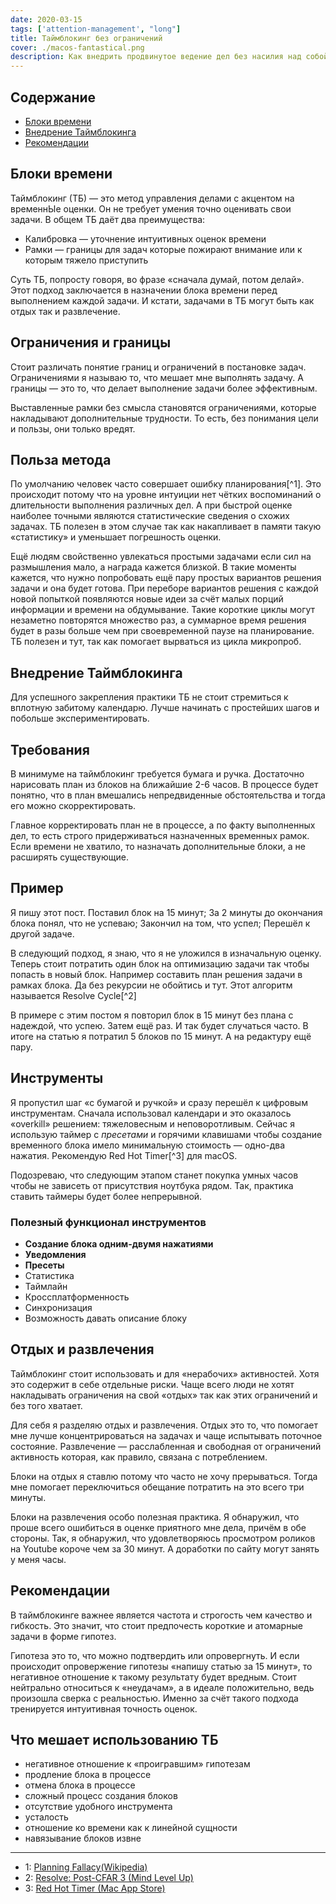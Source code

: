 ```yaml
---
date: 2020-03-15
tags: ['attention-management', "long"]
title: Таймблокинг без ограничений
cover: ./macos-fantastical.png
description: Как внедрить продвинутое ведение дел без насилия над собой
---
```


## Содержание

- [Блоки времени](#блоки-времени)
- [Внедрение Таймблокинга](#внедрение-таймблокинга)
- [Рекомендации](#рекомендации)

## Блоки времени

Таймблокинг (ТБ) — это метод управления делами с акцентом на временнЫе оценки. Он не требует умения точно оценивать свои задачи. В общем ТБ даёт два преимущества:

- Калибровка — уточнение интуитивных оценок времени
- Рамки — границы для задач которые пожирают внимание или к которым тяжело приступить

Суть ТБ, попросту говоря, во фразе «сначала думай, потом делай». Этот подход заключается в назначении блока времени перед выполнением каждой задачи. И кстати, задачами в ТБ могут быть как отдых так и развлечение.

## Ограничения и границы

Стоит различать понятие границ и ограничений в постановке задач. Ограничениями я называю то, что мешает мне выполнять задачу. А границы — это то, что делает выполнение задачи более эффективным.

Выставленные рамки без смысла становятся ограничениями, которые накладывают дополнительные трудности. То есть, без понимания цели и пользы, они только вредят.

## Польза метода

По умолчанию человек часто совершает ошибку планирования[^1]. Это происходит потому что на уровне интуиции нет чётких воспоминаний о длительности выполнения различных дел. А при быстрой оценке наиболее точными являются статистические сведения о схожих задачах. ТБ полезен в этом случае так как накапливает в памяти такую «статистику» и уменьшает погрешность оценки.

Ещё людям свойственно увлекаться простыми задачами если сил на размышления мало, а награда кажется близкой. В такие моменты кажется, что нужно попробовать ещё пару простых вариантов решения задачи и она будет готова. При переборе вариантов решения с каждой новой попыткой появляются новые идеи за счёт малых порций информации и времени на обдумывание. Такие короткие циклы могут незаметно повторятся множество раз, а суммарное время решения будет в разы больше чем при своевременной паузе на планирование. ТБ полезен и тут, так как помогает вырваться из цикла микропроб.

## Внедрение Таймблокинга

Для успешного закрепления практики ТБ не стоит стремиться к вплотную забитому календарю. Лучше начинать с простейших шагов и побольше экспериментировать.

## Требования

В минимуме на таймблокинг требуется бумага и ручка. Достаточно нарисовать план из блоков на ближайшие 2-6 часов. В процессе будет понятно, что в план вмешались непредвиденные обстоятельства и тогда его можно скорректировать.

Главное корректировать план не в процессе, а по факту выполненных дел, то есть строго придерживаться назначенных временных рамок. Если времени не хватило, то назначать дополнительные блоки, а не расширять существующие.

## Пример

Я пишу этот пост. Поставил блок на 15 минут; За 2 минуты до окончания блока понял, что не успеваю; Закончил на том, что успел; Перешёл к другой задаче.

В следующий подход, я знаю, что я не уложился в изначальную оценку. Теперь стоит потратить один блок на оптимизацию задачи так чтобы попасть в новый блок. Например составить план решения задачи в рамках блока. Да без рекурсии не обойтись и тут. Этот алгоритм называется Resolve Cycle[^2]

В примере с этим постом я повторил блок в 15 минут без плана с надеждой, что успею. Затем ещё раз. И так будет случаться часто. В итоге на статью я потратил 5 блоков по 15 минут. А на редактуру ещё пару.

## Инструменты

Я пропустил шаг «с бумагой и ручкой» и сразу перешёл к цифровым инструментам. Сначала использовал календари и это оказалось «overkill» решением: тяжеловесным и неповоротливым. Сейчас я использую таймер с _пресетами_ и горячими клавишами чтобы создание временного блока имело минимальную стоимость — одно-два нажатия. Рекомендую Red Hot Timer[^3] для macOS.

Подозреваю, что следующим этапом станет покупка умных часов чтобы не зависеть от присутствия ноутбука рядом. Так, практика ставить таймеры будет более непрерывной.

### Полезный функционал инструментов

- **Создание блока одним-двумя нажатиями**
- **Уведомления**
- **Пресеты**
- Статистика
- Таймлайн
- Кроссплатформенность
- Синхронизация
- Возможность давать описание блоку

## Отдых и развлечения

Таймблокинг стоит использовать и для «нерабочих» активностей. Хотя это содержит в себе отдельные риски. Чаще всего люди не хотят накладывать ограничения на свой «отдых» так как этих ограничений и без того хватает.

Для себя я разделяю отдых и развлечения. Отдых это то, что помогает мне лучше концентрироваться на задачах и чаще испытывать поточное состояние. Развлечение — расслабленная и свободная от ограничений активность которая, как правило, связана с потреблением.

Блоки на отдых я ставлю потому что часто не хочу прерываться. Тогда мне помогает переключиться обещание потратить на это всего три минуты.

Блоки на развлечения особо полезная практика. Я обнаружил, что проше всего ошибиться в оценке приятного мне дела, причём в обе стороны. Так, я обнаружил, что удовлетворяюсь просмотром роликов на Youtube короче чем за 30 минут. А доработки по сайту могут занять у меня часы.

## Рекомендации

В таймблокинге важнее является частота и строгость чем качество и гибкость. Это значит, что стоит предпочесть короткие и атомарные задачи в форме гипотез.

Гипотеза это то, что можно подтвердить или опровергнуть. И если происходит опровержение гипотезы «напишу статью за 15 минут», то негативное отношение к такому результату будет вредным. Стоит нейтрально относиться к «неудачам», а в идеале положительно, ведь произошла сверка с реальностью. Именно за счёт такого подхода тренируется интуитивная точность оценок.

## Что мешает использованию ТБ

- негативное отношение к «проигравшим» гипотезам
- продление блока в процессе
- отмена блока в процессе
- сложный процесс создания блоков 
- отсутствие удобного инструмента
- усталость
- отношение ко времени как к линейной сущности
- навязывание блоков извне

---

- <a name="fn-1">1</a>: <a href="https://www.wikiwand.com/en/Planning_fallacy">Planning Fallacy(Wikipedia)</a>
- <a name="fn-2">2</a>: <a href="https://mindlevelup.wordpress.com/2017/02/20/resolve-post-cfar-3/">Resolve: Post-CFAR 3 (Mind Level Up)</a>
- <a name="fn-3">3</a>: <a href="https://apps.apple.com/us/app/red-hot-timer/id929960914?mt=12">Red Hot Timer (Mac App Store)</a>

